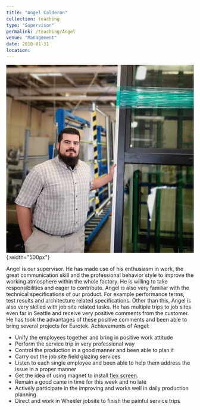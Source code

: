 ```yaml
---
title: "Angel Calderon"
collection: teaching
type: "Supervisor"
permalink: /teaching/Angel
venue: "Management"
date: 2018-01-31
location:
---
```


![angel](/images/angel1.jpg){:width="500px"}

Angel is our supervisor. He has made use of his enthusiasm in work, the great communication skill and the professional behavior style to improve the working atmosphere within the whole factory. He is willing to take responsibilities and eager to contribute. Angel is also very familiar with the technical specifications of our product. For example performance terms, test results and architecture related specifications. Other than this, Angel is also very skilled with job site related tasks. He has multiple trips to job sites even far in Seattle and receive very positive comments from the customer. He has took the advantages of these positive comments and been able to bring several projects for Eurotek.
Achievements of Angel:
* Unify the employees together and bring in positive work attitude
* Perform the service trip in very professional way
* Control the production in a good manner and been able to plan it
* Carry out the job site field glazing services
* Listen to each single employee and been able to help them address the issue in a proper manner
* Get the idea of using magnet to install [flex screen](https://bensenx.github.io/improvements/magnets).
* Remain a good came in time for this week and no late
* Actively participate in the improving and works well in daily production planning
* Direct and work in Wheeler jobsite to finish the painful service trips

